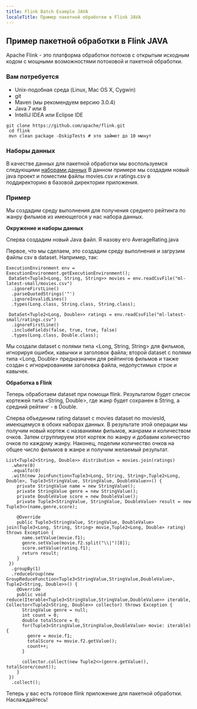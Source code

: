 ```yaml
---
title: Flink Batch Example JAVA
localeTitle: Пример пакетной обработки в Flink JAVA
---
```

## Пример пакетной обработки в Flink JAVA

Apache Flink - это платформа обработки потоков с открытым исходным кодом с мощными возможностями потоковой и пакетной обработки.

### Вам потребуется

*   Unix-подобная среда (Linux, Mac OS X, Cygwin)
*   git
*   Maven (мы рекомендуем версию 3.0.4)
*   Java 7 или 8
*   IntelliJ IDEA или Eclipse IDE
```
git clone https://github.com/apache/flink.git 
 cd flink 
 mvn clean package -DskipTests # это займет до 10 минут 
```

### Наборы данных

В качестве данных для пакетной обработки мы воспользуемся следующими [наборами данных](http://files.grouplens.org/datasets/movielens/ml-latest-small.zip) В данном примере мы создадим новый java проект и поместим файлы movies.csv и ratings.csv в поддиректорию в базовой директории приложения.

### Пример

Мы создадим среду выполнения для получения среднего рейтинга по жанру фильмов из имеющегося у нас набора данных.

**Окружение и наборы данных**

Сперва создадим новый Java файл. Я назову его AverageRating.java

Первое, что мы сделаем, это создадим среду выполнения и загрузим файлы csv в dataset. Например, так:
```
ExecutionEnvironment env = ExecutionEnvironment.getExecutionEnvironment(); 
 DataSet<Tuple3<Long, String, String>> movies = env.readCsvFile("ml-latest-small/movies.csv") 
  .ignoreFirstLine() 
  .parseQuotedStrings('"') 
  .ignoreInvalidLines() 
  .types(Long.class, String.class, String.class); 
 
 DataSet<Tuple2<Long, Double>> ratings = env.readCsvFile("ml-latest-small/ratings.csv") 
  .ignoreFirstLine() 
  .includeFields(false, true, true, false) 
  .types(Long.class, Double.class); 
```

Мы создали dataset с полями типа <Long, String, String> для фильмов, игнорируя ошибки, кавычки и заголовок файла; второй dataset с полями типа <Long, Double> предназначен для рейтингов фильмов и также создан с игнорированием заголовка файла, недопустимых строк и кавычек.

**Обработка в Flink**

Теперь обработаем dataset при помощи flink. Результатом будет список кортежей типа <String, Double>, где жанр будет сохранен в String, а средний рейтинг - в Double.

Сперва объединим rating dataset с movies dataset по moviesId, имеющемуся в обоих наборах данных. В результате этой операции мы получим новый кортеж c названиями фильмов, жанрами и количеством очков. Затем сгруппируем этот кортеж по жанру и добавим количество очков по каждому жанру. Наконец, поделим количество очков на общее число фильмов в жанре и получим желаемый результат.
```
List<Tuple2<String, Double>> distribution = movies.join(ratings) 
  .where(0) 
  .equalTo(0) 
  .with(new JoinFunction<Tuple3<Long, String, String>,Tuple2<Long, Double>, Tuple3<StringValue, StringValue, DoubleValue>>() { 
    private StringValue name = new StringValue(); 
    private StringValue genre = new StringValue(); 
    private DoubleValue score = new DoubleValue(); 
    private Tuple3<StringValue, StringValue, DoubleValue> result = new Tuple3<>(name,genre,score); 
 
    @Override 
    public Tuple3<StringValue, StringValue, DoubleValue> join(Tuple3<Long, String, String> movie,Tuple2<Long, Double> rating) throws Exception { 
      name.setValue(movie.f1); 
      genre.setValue(movie.f2.split("\\|")[0]); 
      score.setValue(rating.f1); 
      return result; 
    } 
 }) 
  .groupBy(1) 
  .reduceGroup(new GroupReduceFunction<Tuple3<StringValue,StringValue,DoubleValue>, Tuple2<String, Double>>() { 
    @Override 
    public void reduce(Iterable<Tuple3<StringValue,StringValue,DoubleValue>> iterable, Collector<Tuple2<String, Double>> collector) throws Exception { 
      StringValue genre = null; 
      int count = 0; 
      double totalScore = 0; 
      for(Tuple3<StringValue,StringValue,DoubleValue> movie: iterable){ 
        genre = movie.f1; 
        totalScore += movie.f2.getValue(); 
        count++; 
      } 
 
      collector.collect(new Tuple2<>(genre.getValue(), totalScore/count)); 
    } 
 }) 
  .collect(); 
```

Теперь у вас есть готовое flink приложение для пакетной обработки. Наслаждайтесь!
